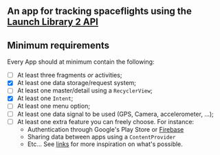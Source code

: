 ## An app for tracking spaceflights using the [Launch Library 2 API](https://thespacedevs.com/llapi)

## Minimum requirements

Every App should at minimum contain the following:

* [ ] At least three fragments _or_ activities;
* [x] At least one data storage/request system;
* [ ] At least one master/detail using a `RecyclerView`;
* [x] At least one `Intent`;
* [ ] At least one menu option;
* [ ] At least one data signal to be used (GPS, Camera, accelerometer, ...);
* [ ] At least one extra feature you can freely choose. For instance:
    - Authentication through Google's Play Store or [Firebase](https://console.firebase.google.com/?pli=1)
    - Sharing data between apps using a `ContentProvider`
    - Etc... See [links](https://kuleuven-diepenbeek.github.io/appdev-course/extra/links) for more inspiration on what's possible.
